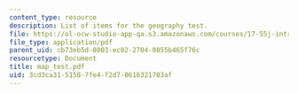 ```yaml
---
content_type: resource
description: List of items for the geography test.
file: https://ol-ocw-studio-app-qa.s3.amazonaws.com/courses/17-55j-introduction-to-latin-american-studies-fall-2006/3cd3ca3151587fe4f2d70616321703af_map_test.pdf
file_type: application/pdf
parent_uid: cb73eb5d-8003-ec02-2704-0055b465f76c
resourcetype: Document
title: map_test.pdf
uid: 3cd3ca31-5158-7fe4-f2d7-0616321703af
---
```

